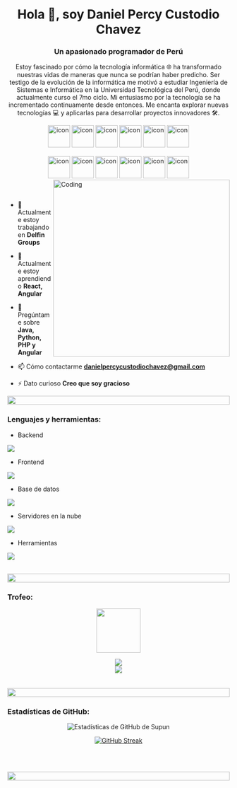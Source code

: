 <h1 align="center">Hola 👋, soy Daniel Percy Custodio Chavez</h1>
<h3 align="center">Un apasionado programador de Perú</h3>
<p align="center">Estoy fascinado por cómo la tecnología informática 🌐 ha transformado nuestras vidas de maneras que nunca se podrían haber predicho. Ser testigo de la evolución de la informática me motivó a estudiar Ingeniería de Sistemas e Informática en la Universidad Tecnológica del Perú, donde actualmente curso el 7mo ciclo. Mi entusiasmo por la tecnología se ha incrementado continuamente desde entonces. Me encanta explorar nuevas tecnologías 💻 y aplicarlas para desarrollar proyectos innovadores 🛠️.</p>


<div align="center">
  <img src="https://techstack-generator.vercel.app/java-icon.svg" alt="icon" width="50" height="50" />
  <img src="https://techstack-generator.vercel.app/python-icon.svg" alt="icon" width="50" height="50" />
  <img src="https://techstack-generator.vercel.app/ts-icon.svg" alt="icon" width="50" height="50" />
  <img src="https://techstack-generator.vercel.app/js-icon.svg" alt="icon"width="50" height="50" />
  <img src="https://techstack-generator.vercel.app/react-icon.svg" alt="icon" width="50" height="50" />
  <img src="https://techstack-generator.vercel.app/mysql-icon.svg" alt="icon" width="50" height="50" />
</div>

<br>

<div align="center">
  <img src="https://techstack-generator.vercel.app/docker-icon.svg" alt="icon" width="50" height="50" />
  <img src="https://techstack-generator.vercel.app/aws-icon.svg" alt="icon" width="50" height="50" />
  <img src="https://techstack-generator.vercel.app/github-icon.svg" alt="icon" width="50" height="50" />
  <img src="https://techstack-generator.vercel.app/prettier-icon.svg" alt="icon" width="50" height="50" />
  <img src="https://techstack-generator.vercel.app/restapi-icon.svg" alt="icon" width="50" height="50" />
  <img src="https://techstack-generator.vercel.app/graphql-icon.svg" alt="icon" width="50" height="50" />
</div>

<img align="right" alt="Coding" width="400" src="https://user-images.githubusercontent.com/74038190/229223263-cf2e4b07-2615-4f87-9c38-e37600f8381a.gif">
<br><br>

- 🔭 Actualmente estoy trabajando en **Delfin Groups**

- 🌱 Actualmente estoy aprendiendo **React, Angular**

- 💬 Pregúntame sobre **Java, Python, PHP y Angular**

- 📫 Cómo contactarme **danielpercycustodiochavez@gmail.com**

- ⚡ Dato curioso **Creo que soy gracioso**
<!--
<br>
<h3 align="left">Conéctate conmigo:</h3>
<p align="left">
<a href="https://linkedin.com/in/supunnanayakkara" target="blank"><img align="center" src="https://raw.githubusercontent.com/rahuldkjain/github-profile-readme-generator/master/src/images/icons/Social/linked-in-alt.svg" alt="supunnanayakkara" height="30" width="40" /></a>
<a href="https://stackoverflow.com/users/9565088/supun-nanayakkara" target="blank"><img align="center" src="https://raw.githubusercontent.com/rahuldkjain/github-profile-readme-generator/master/src/images/icons/Social/stack-overflow.svg" alt="supun-nanayakkara" height="30" width="40" /></a>
<a href="https://fb.com/supun.nanayakkaraii" target="blank"><img align="center" src="https://raw.githubusercontent.com/rahuldkjain/github-profile-readme-generator/master/src/images/icons/Social/facebook.svg" alt="supun.nanayakkaraii" height="30" width="40" /></a>
<a href="https://instagram.com/supun___lk" target="blank"><img align="center" src="https://raw.githubusercontent.com/rahuldkjain/github-profile-readme-generator/master/src/images/icons/Social/instagram.svg" alt="supun___lk" height="30" width="40" /></a>
<a href="https://www.youtube.com/@supunnanayakkara" target="blank"><img align="center" src="https://raw.githubusercontent.com/rahuldkjain/github-profile-readme-generator/master/src/images/icons/Social/youtube.svg" alt="supun nanayakkara" height="30" width="40" /></a>
</p>
<br>-->

<img src="https://i.imgur.com/dBaSKWF.gif" height="20" width="100%">

<h3 align="left">Lenguajes y herramientas:</h3>

- Backend
<p align="left">
  <a href="https://skillicons.dev">
    <img src="https://skillicons.dev/icons?i=php,laravel,java,nodejs,py,spring,flask,fastapi,express,nestjs" />
  </a>
</p>

- Frontend
<p align="left">
  <a href="https://skillicons.dev">
    <img src="https://skillicons.dev/icons?i=ts,js,react,nextjs,redux,tailwind,materialui" />
  </a>
</p>

- Base de datos
<p align="left">
  <a href="https://skillicons.dev">
    <img src="https://skillicons.dev/icons?i=mongodb,mysql,postgresql" />
  </a>
</p>

- Servidores en la nube
<p align="left">
  <a href="https://skillicons.dev">
    <img src="https://skillicons.dev/icons?i=azure,aws,gcp,firebase,cloudflare" />
  </a>
</p>

- Herramientas
<p align="left">
  <a href="https://skillicons.dev">
    <img src="https://skillicons.dev/icons?i=git,github,docker,figma,xd,idea,vscode,postman,linux" />
  </a>
</p>

<br/>

<img src="https://i.imgur.com/dBaSKWF.gif" height="20" width="100%">

<h3 align="left">Trofeo:</h3>

<p align="center">
<img src="https://media.tenor.com/0ENB5HuTH0gAAAAi/trophy-beker.gif"  width="100px" height="100px"></p>
  
<div align="center">
<img src="https://github-profile-trophy.vercel.app/?username=supuna97&theme=matrix&no-bg=true&no-frame=true&row=1&column=4&title=MultiLanguage,Commits,PullRequest,Reviews">
 </div>

<div align="center">
<img src="https://github-profile-trophy.vercel.app/?username=supuna97&theme=matrix&no-bg=true&no-frame=true&row=1&column=4&title=Repositories,Organizations,Stars,Followers">
 </div>
 <br><br>

<img src="https://i.imgur.com/dBaSKWF.gif" height="20" width="100%">

<h3 align="left">Estadísticas de GitHub:</h3>
<div align="center">
 
![Estadísticas de GitHub de Supun](https://github-readme-stats.vercel.app/api?username=supuna97\&theme=midnight-purple\&show_icons=true\&show=reviews,prs_merged,prs_merged_percentage\&hide=contribs,issues)

[![GitHub Streak](https://streak-stats.demolab.com/?user=supuna97&theme=midnight-purple)](https://git.io/streak-stats)

</div>

<br><br>

<img src="https://i.imgur.com/dBaSKWF.gif" height="20" width="100%">

